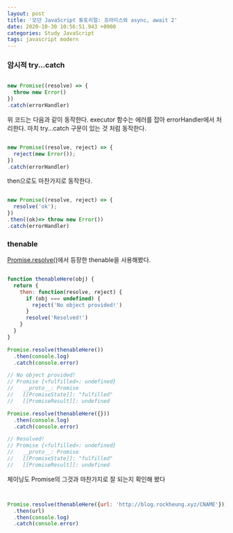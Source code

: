 ```yaml
---
layout: post
title: '모던 JavaScript 튜토리얼: 프라미스와 async, await 2'
date: 2020-10-30 10:56:51.943 +0900
categories: Study JavaScript
tags: javascript modern
---
```


### 암시적 try...catch

```javascript

new Promise((resolve) => {
  throw new Error()
})
.catch(errorHandler)

```

위 코드는 다음과 같이 동작한다. executor 함수는 에러를 잡아 errorHandler에서 처리한다.
마치 try...catch 구문이 있는 것 처럼 동작한다.

```javascript

new Promise((resolve, reject) => {
  reject(new Error());
})
.catch(errorHandler)

```

then으로도 마찬가지로 동작한다.

```javascript

new Promise((resolve, reject) => {
  resolve('ok');
})
.then((ok)=> throw new Error())
.catch(errorHandler)

```

### thenable

[Promise.resolve()](https://developer.mozilla.org/ko/docs/Web/JavaScript/Reference/Global_Objects/Promise/resolve)에서 등장한 thenable을 사용해봤다.

```javascript

function thenableHere(obj) {
  return {
    then: function(resolve, reject) {
      if (obj === undefined) {
        reject('No object provided!')
      }
      resolve('Resolved!')
    }
  }
}

Promise.resolve(thenableHere())
  .then(console.log)
  .catch(console.error)

// No object provided!
// Promise {<fulfilled>: undefined}
//   __proto__: Promise
//   [[PromiseState]]: "fulfilled"
//   [[PromiseResult]]: undefined

Promise.resolve(thenableHere({}))
  .then(console.log)
  .catch(console.error)

// Resolved!
// Promise {<fulfilled>: undefined}
//   __proto__: Promise
//   [[PromiseState]]: "fulfilled"
//   [[PromiseResult]]: undefined

```

체이닝도 Promise의 그것과 마찬가지로 잘 되는지 확인해 봤다

```javascript


Promise.resolve(thenableHere({url: 'http://blog.rockheung.xyz/CNAME'}))
  .then(url)
  .then(console.log)
  .catch(console.error)
```
